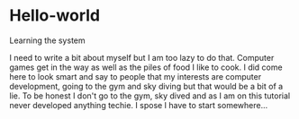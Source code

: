 # Hello-world
Learning the system

I need to write a bit about myself but I am too lazy to do that. Computer games get in the way as well as the piles of food I like to cook. I did come here to look smart and say to people that my interests are computer development, going to the gym and sky diving but that would be a bit of a lie. To be honest I don't go to the gym, sky dived and as I am on this tutorial never developed anything techie. I spose I have to start somewhere...   
